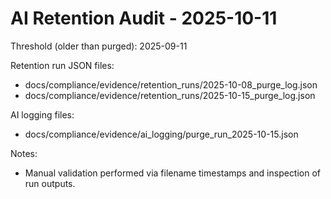 # AI Retention Audit - 2025-10-11
Threshold (older than purged): 2025-09-11

Retention run JSON files:
- docs/compliance/evidence/retention_runs/2025-10-08_purge_log.json
- docs/compliance/evidence/retention_runs/2025-10-15_purge_log.json

AI logging files:
- docs/compliance/evidence/ai_logging/purge_run_2025-10-15.json

Notes:
- Manual validation performed via filename timestamps and inspection of run outputs.
